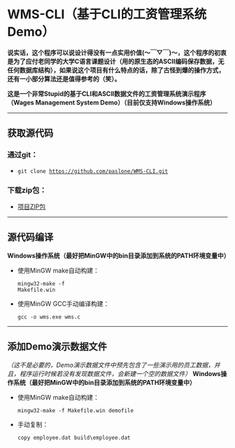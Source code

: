 # WMS-CLI（基于CLI的工资管理系统Demo）

**说实话，这个程序可以说设计得没有一点实用价值(～￣▽￣)～，这个程序的初衷是为了应付老同学的大学C语言课题设计（用的原生态的ASCII编码保存数据，无任何数据库结构），如果说这个项目有什么特点的话，除了古怪到爆的操作方式，还有一小部分算法还是值得参考的（笑）。**

**这是一个非常Stupid的基于CLI和ASCII数据文件的工资管理系统演示程序（Wages Management System Demo）（目前仅支持Windows操作系统）**

---

## 获取源代码
### 通过git：
* <code>git clone https://github.com/paslone/WMS-CLI.git</code>

### 下载zip包：
* <a href="https://github.com/paslone/WMS-CLI/archive/master.zip">项目ZIP包</a>

---

## 源代码编译
**Windows操作系统（最好把MinGW中的bin目录添加到系统的PATH环境变量中）**
* 使用MinGW make自动构建：
  <p><code>mingw32-make -f Makefile.win</code></p>
* 使用MinGW GCC手动编译构建：
  <p><code>gcc -o wms.exe wms.c</code></p>

---

## 添加Demo演示数据文件
*（这不是必要的，Demo演示数据文件中预先包含了一些演示用的员工数据，并且，程序运行时候若没有发现数据文件，会新建一个空的数据文件）*
**Windows操作系统（最好把MinGW中的bin目录添加到系统的PATH环境变量中）**
* 使用MinGW make自动构建：
  <p><code>mingw32-make -f Makefile.win demofile</code></p>
* 手动复制：
  <p><code>copy employee.dat build\employee.dat</code></p>
